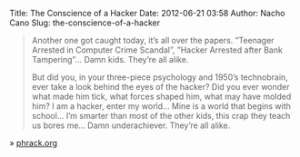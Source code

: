Title: The Conscience of a Hacker
Date: 2012-06-21 03:58
Author: Nacho Cano
Slug: the-conscience-of-a-hacker

> Another one got caught today, it’s all over the papers. ”Teenager
>  Arrested in Computer Crime Scandal”, ”Hacker Arrested after Bank
> Tampering”...
>  Damn kids. They’re all alike.
>
> But did you, in your three-piece psychology and 1950’s technobrain,
>  ever take a look behind the eyes of the hacker? Did you ever wonder
> what
>  made him tick, what forces shaped him, what may have molded him?
>  I am a hacker, enter my world...
>  Mine is a world that begins with school... I’m smarter than most of
>  the other kids, this crap they teach us bores me...
>  Damn underachiever. They’re all alike.

» [phrack.org][]

  [phrack.org]: http://www.phrack.org/issues.html?issue=7&id=3&mode=txt
    "The Conscience of a Hacker"

